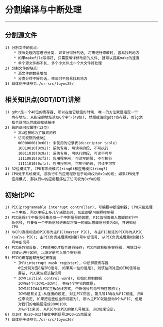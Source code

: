 # **分割编译与中断处理** #
***


## **分割源文件** ##
    1) 分割文件的优点:
        * 按照处理内容进行分类, 如果分得好的话, 将来进行修改时, 容易找到地方
        * 如果makefile写得好, 只需要编译修改后的文件, 就可以提高make的速度
        * 单个源文件都不长, 多个小文件比一个大文件好处理
    2) 分割文件的缺点:
        * 源文件的数量增加
        * 分类分得不好的话, 修改时不容易找到地方
    3) 具体例子请参见./os-src/toyos25/



## **相关知识点(GDT/IDT)讲解** ##
    1) gdtr是一个48位的寄存器, 所以在给它赋值的时候, 唯一的方法就是指定一个
       内存地址, 从指定的地址读取6个字节(48位), 然后赋值给gdtr寄存器; 而lgdt
       指令就可以完成该赋值操作
    2) 段的访问权属性(12位)
        * 高4位被称为扩展访问权
        * 访问权限的低8位
          00000000(0x00): 未使用的记录表(descriptor table)
          10010010(0x92): 系统专用, 可读写的段, 不可执行
          10011010(0x9a): 系统专用, 可执行的段, 可读不可写
          11110010(0xf2): 应用程序用, 可读写的段, 不可执行
          11111010(0xfa): 应用程序用, 可执行的段, 可读不可写
    3) 32位模式下, CPU有系统模式(ring0)和应用模式(ring3)
    4) CPU处于系统模式, 那执行中的应用程序位于访问权为0x9a的段; 如果CPU处于
       应用模式, 那执行中的应用程序位于访问权为0xfa的段



## **初始化PIC** ##
    1) PIC(programmable interrupt controller), 可编程中断控制器; CPU只能处理
       一个中断, 所以主板上多几个辅助芯片, 如此即是可编程控制器
    2) PIC是将8个中断信号集合成一个中断信号的装置, PIC监视着输入管脚的8个中
       断信号, 只要有一个中断信号进来就将唯一的输出管脚信号变为ON, 并通知给
       CPU
    3) 与CPU直接相连的PIC称为主PIC(master PIC), 与主PIC相连的PIC称为从PIC
       (salve PIC); 主PIC负责处理第0到第7号中断信号, 从PIC负责处理第8到第15
       号中断信号
    4) PIC是外部设备, CPU使用OUT指令进行操作; PIC内部有很多寄存器, 用端口号
       对彼此进行区别, 以决定是写入哪个寄存器
    5) PIC的寄存器都是8位寄存器
        * IMR(interrupt mask register), 中断屏蔽寄存器
          8位分别对应8路IRQ信号, 如果某一位的值是1, 则该位所对应的IRQ信号被
          屏蔽, PIC就忽视该路信号
        * ICW(initial control word), 初始化控制数据
          ICW有4个(ICW1~ICW4), 共有4个字节的数据;
          ICW1和ICW4与PIC主板配线方式, 中断信号的电气特性等相关;
          ICW3是有关主-从连接的设定, 对主PIC而言, 第几号IRQ与从PIC相连, 用8
          位来设定, 如果把这些位全部设置为1, 那么主PIC就能驱动8个从PIC, 但是
          对我们的电脑设定成0000100;
          对从PIC来说, 从PIC与主PIC的第几号相连, 用3位来设定;
    6) 以INT 0x20~0x2f接收中断信号IRQ0~15而设定
    7) 具体例子请参见./os-src/toyos26/
